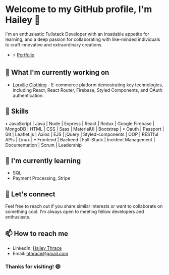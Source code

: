 # Welcome to my GitHub profile, I'm Hailey 👋

I'm an enthusiastic Fullstack Developer with an insatiable appetite for learning, and a deep passion for collaborating with like-minded individuals to craft innovative and extraordinary creations.

- ⚡ [Portfolio](https://hthrace.github.io/Portfolio/)

## 🚀 What I'm currently working on

- [Lorville Clothing](https://github.com/Hthrace/LorvilleClothing) - E-commerce platform demostrating key technologies, including React, React Router, Firebase, Styled Components, and OAuth authentication.

## 🔧 Skills

• JavaScript | Java | Node | Express | React | Redux | Google Firebase | MongoDB | HTML | CSS | Sass | MaterialUI | Bootstrap |
• Oauth | Passport | Git | Leaflet.js | Axios | EJS | jQuery | Styled-components | OOP | RESTful APIs | Linux |
• Frontend | Backend | Full-Stack | Incident Management | Documentation | Scrum | Leadership 

## 🌱 I'm currently learning

- SQL
- Payment Processing, Stripe

## 💬 Let's connect

Feel free to reach out if you share similar interests or want to collaborate on something cool. I'm always open to meeting fellow developers and enthusiasts.

## 📫 How to reach me

- LinkedIn: [Hailey Thrace ](https://www.linkedin.com/in/hthrace/)
- Email: [hthrace@gmail.com](mailto:hthrace@gmail.com)

### Thanks for visiting! 😄

<!--
**Hthrace/Hthrace** is a ✨ _special_ ✨ repository because its `README.md` (this file) appears on your GitHub profile.

Here are some ideas to get you started:

- 🔭 I’m currently working on ...
- 🌱 I’m currently learning ...
- 👯 I’m looking to collaborate on ...
- 🤔 I’m looking for help with ...
- 💬 Ask me about ...
- 📫 How to reach me: ...
- 😄 Pronouns: ...
- ⚡ Fun fact: ...
-->
